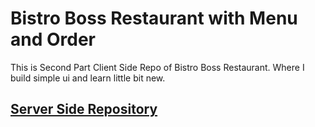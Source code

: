 # Bistro Boss Restaurant with Menu and Order

This is Second Part Client Side Repo of Bistro Boss Restaurant. Where I build simple ui and learn little bit new.
## [Server Side Repository](https://github.com/ahnaf4D/bistro-boss-restaurant-menu-order-server)
